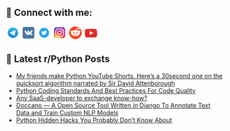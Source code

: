 ## 🔎 Connect with me:
[<img src="https://github.com/bullbesh/bullbesh/blob/main/images/Telegram.png" width="32" height="32" />](https://t.me/bullbesh)
[<img src="https://github.com/bullbesh/bullbesh/blob/main/images/VK.png" width="32" height="32" />](https://vk.com/bullbesh)
[<img src="https://github.com/bullbesh/bullbesh/blob/main/images/Twitter.png" width="32" height="32" />](https://twitter.com/bullbesh1)
[<img src="https://github.com/bullbesh/bullbesh/blob/main/images/Instagram.png" width="32" height="32" />](https://www.instagram.com/bullbesh)
[<img src="https://github.com/bullbesh/bullbesh/blob/main/images/Reddit.png" width="32" height="32" />](https://www.reddit.com/user/bullbesh)
[<img src="https://github.com/bullbesh/bullbesh/blob/main/images/YouTube.png" width="32" height="32" />](https://www.youtube.com/channel/UCtfjRs6uzgq5mfm8S06WTcg)

## 📕 Latest r/Python Posts
<!-- BLOG-POST-LIST:START -->
- [My friends make Python YouTube Shorts. Here’s a 30second one on the quicksort algorithm narrated by Sir David Attenborough](https://www.reddit.com/r/Python/comments/w2oa69/my_friends_make_python_youtube_shorts_heres_a/)
- [Python Coding Standards And Best Practices For Code Quality](https://www.reddit.com/r/Python/comments/w2o7vx/python_coding_standards_and_best_practices_for/)
- [Any SaaS-developer to exchange know-how?](https://www.reddit.com/r/Python/comments/w2npce/any_saasdeveloper_to_exchange_knowhow/)
- [Doccano — A Open Source Tool Written in Django To Annotate Text Data and Train Custom NLP Models](https://www.reddit.com/r/Python/comments/w2naa4/doccano_a_open_source_tool_written_in_django_to/)
- [Python Hidden Hacks You Probably Don’t Know About](https://www.reddit.com/r/Python/comments/w2n82r/python_hidden_hacks_you_probably_dont_know_about/)
<!-- BLOG-POST-LIST:END -->
